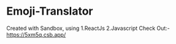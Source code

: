 # Emoji-Translator
 Created with Sandbox, using 
 1.ReactJs
 2.Javascript
 Check Out:- https://5xm5q.csb.app/

